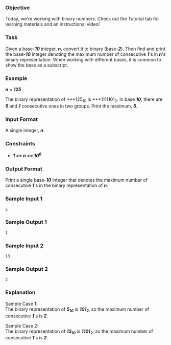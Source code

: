 ### Objective
Today, we're working with binary numbers. Check out the Tutorial tab for learning materials and an instructional video!

### Task
Given a base-***10*** integer, ***n***, convert it to binary (base-***2***). Then find and print the base-***10*** integer denoting the maximum number of consecutive ***1***'s in ***n***'s binary representation. When working with different bases, it is common to show the base as a subscript.

### Example
***n*** = ***125***

The binary representation of ***125<sub>10</sub> is ***1111101<sub>2</sub>. In base ***10***, there are ***5*** and ***1*** consecutive ones in two groups. Print the maximum, ***5***.

### Input Format

A single integer, ***n***.

### Constraints
- ***1 <= n <= 10<sup>6</sup>***

### Output Format

Print a single base-***10*** integer that denotes the maximum number of consecutive ***1***'s in the binary representation of ***n***.

### Sample Input 1
```
5
```
### Sample Output 1
```
1
```
### Sample Input 2
```
13
```
### Sample Output 2
```
2
```
### Explanation

Sample Case 1:  
The binary representation of ***5<sub>10</sub>*** is ***101<sub>2</sub>***, so the maximum number of consecutive ***1***'s is ***2***.

Sample Case 2:  
The binary representation of ***13<sub>10</sub>*** is ***1101<sub>2</sub>***, so the maximum number of consecutive ***1***'s is ***2***.
